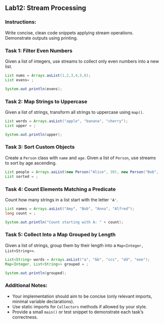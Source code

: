 ## **Lab12: Stream Processing**

### **Instructions:**  
Write concise, clean code snippets applying stream operations. Demonstrate outputs using printing.

### **Task 1: Filter Even Numbers**

Given a list of integers, use streams to collect only even numbers into a new list.

```java
List nums = Arrays.asList(1,2,3,4,5,6);
List evens= ;

System.out.println(evens);
```

### **Task 2: Map Strings to Uppercase**

Given a list of strings, transform all strings to uppercase using `map()`.

```java
List words = Arrays.asList("apple", "banana", "cherry");
List upper = ;

System.out.println(upper);
```

### **Task 3: Sort Custom Objects**

Create a `Person` class with `name` and `age`. Given a list of `Person`, use streams to sort by age ascending.

```java
List people = Arrays.asList(new Person("Alice", 30), new Person("Bob", 25));
List sorted = ;

```

### **Task 4: Count Elements Matching a Predicate**

Count how many strings in a list start with the letter `'A'`.

```java
List names = Arrays.asList("Amy", "Bob", "Anna", "Alfred");
long count = ;

System.out.println("Count starting with A: " + count);
```

### **Task 5: Collect Into a Map Grouped by Length**

Given a list of strings, group them by their length into a `Map<Integer, List<String>>`.

```java
List<String> words = Arrays.asList("a", "bb", "ccc", "dd", "eee");
Map<Integer, List<String>> grouped = ;

System.out.println(grouped);
```

### Additional Notes:

- Your implementation should aim to be concise (only relevant imports, minimal variable declarations).
- Use static imports for `Collectors` methods if allowed by your style.
- Provide a small `main()` or test snippet to demonstrate each task’s correctness.
  
  
